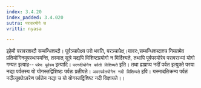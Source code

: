 ```yaml
---
index: 3.4.20
index_padded: 3.4.020
sutra: परावरयोगे च
vritti: nyasa

---
```

इहेमौ परावरशब्दौ सम्बन्धिशब्दौ। पूर्वञ्चापेक्ष्य परो भवति, परञ्चापेक्ष्।यावरः,सम्बन्धिशब्दाश्च नियतमेव प्रतियोगिनमुपस्थापयन्ति, तस्मात् सूत्रे यद्यपि विशिष्टप्रयोगो न मिर्दिश्यते, तथापि पूर्वपरयोरेव परावराभ्यां योगो गम्यत इत्याह-- `परेण पूर्वस्य` इत्यादि। `परनदीयोगेन पर्वतो विशिष्यते` इति। तथा ह्यप्राप्य नदीं पर्वत इत्युक्ते परया नद्या पर्वतस्य यो योगस्तद्विशिष्टः पर्वतः प्रतीयते। `अवरपर्वतयोगेन नदी विशिष्यते` इवि। यस्मादतिक्रम्य पर्वतं नदीत्युक्तेऽवरेण पर्वतेन नद्या च यो योगस्तद्विशिष्ट नदी विज्ञायते।।